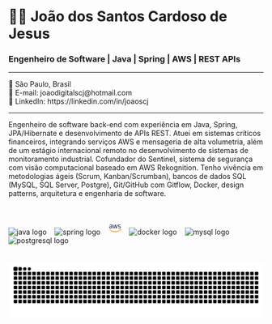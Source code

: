 <h1>👨‍💻 João dos Santos Cardoso de Jesus</h1>

<h3>Engenheiro de Software | Java | Spring | AWS | REST APIs</h3>  

<hr>

<p>
📍 São Paulo, Brasil
  <br>
📧 E-mail: joaodigitalscj@hotmail.com  
  <br>
🔗 LinkedIn: https://linkedin.com/in/joaoscj
</p>

<hr>

<p>
Engenheiro de software back-end com experiência em Java, Spring, JPA/Hibernate e desenvolvimento de APIs REST. Atuei em sistemas críticos financeiros, integrando serviços AWS e mensageria de alta volumetria, além de um estágio internacional remoto no desenvolvimento de sistemas de monitoramento industrial. Cofundador do Sentinel, sistema de segurança com visão computacional baseado em AWS Rekognition. Tenho vivência em metodologias ágeis (Scrum, Kanban/Scrumban), bancos de dados SQL (MySQL, SQL Server, Postgre), Git/GitHub com Gitflow, Docker, design patterns, arquitetura e engenharia de software.
</p>
<br><br>

<div align="left">
  <img src="https://cdn.jsdelivr.net/gh/devicons/devicon/icons/java/java-original.svg" height="25" alt="java logo"  />
  <img width="8" />
  <img src="https://cdn.jsdelivr.net/gh/devicons/devicon/icons/spring/spring-original.svg" height="25" alt="spring logo"  />
  <img width="8" />
  <img src="https://github.com/devicons/devicon/blob/v2.17.0/icons/amazonwebservices/amazonwebservices-original-wordmark.svg" height="25" alt="aws logo"  />
  <img width="8" />
  <img src="https://cdn.jsdelivr.net/gh/devicons/devicon/icons/docker/docker-original.svg" height="25" alt="docker logo"  />
  <img width="8" />
  <img src="https://cdn.jsdelivr.net/gh/devicons/devicon/icons/mysql/mysql-original.svg" height="25" alt="mysql logo"  />
  <img width="8" />
  <img src="https://cdn.jsdelivr.net/gh/devicons/devicon/icons/postgresql/postgresql-original.svg" height="25" alt="postgresql logo"  />
  <img width="8" />
</div>
<br><br>

<picture align="center">
  <source media="(prefers-color-scheme: dark)" srcset="https://raw.githubusercontent.com/joaoscj/joaoscj/output/github-contribution-grid-snake-dark.svg">
  <source media="(prefers-color-scheme: light)" srcset="https://raw.githubusercontent.com/joaoscj/joaoscj/output/github-contribution-grid-snake-dark.svg">
  <img align="center" alt="github contribution grid snake animation" src="https://raw.githubusercontent.com/joaoscj/joaoscj/output/github-contribution-grid-snake.svg">
</picture>
